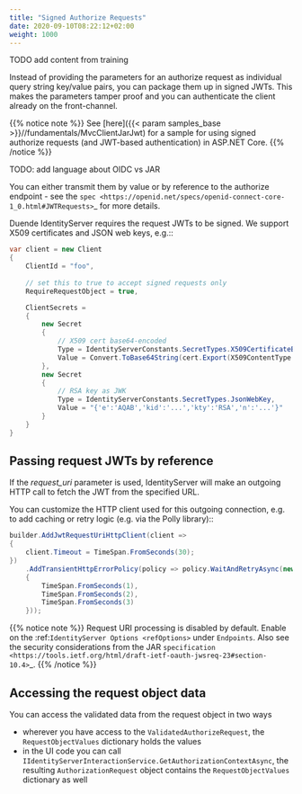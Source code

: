 ```yaml
---
title: "Signed Authorize Requests"
date: 2020-09-10T08:22:12+02:00
weight: 1000
---
```


TODO add content from training 

Instead of providing the parameters for an authorize request as individual query string key/value pairs, you can package them up in signed JWTs.
This makes the parameters tamper proof and you can authenticate the client already on the front-channel.

{{% notice note %}}
See [here]({{< param samples_base >}}//fundamentals/MvcClientJarJwt) for a sample for using signed authorize requests (and JWT-based authentication) in ASP.NET Core.
{{% /notice %}}

TODO: add language about OIDC vs JAR

You can either transmit them by value or by reference to the authorize endpoint - see the `spec <https://openid.net/specs/openid-connect-core-1_0.html#JWTRequests>`_ for more details.

Duende IdentityServer requires the request JWTs to be signed. We support X509 certificates and JSON web keys, e.g.::

```cs
var client = new Client
{
    ClientId = "foo",
    
    // set this to true to accept signed requests only
    RequireRequestObject = true,

    ClientSecrets = 
    {
        new Secret
        {
            // X509 cert base64-encoded
            Type = IdentityServerConstants.SecretTypes.X509CertificateBase64,
            Value = Convert.ToBase64String(cert.Export(X509ContentType.Cert))
        },
        new Secret
        {
            // RSA key as JWK
            Type = IdentityServerConstants.SecretTypes.JsonWebKey,
            Value = "{'e':'AQAB','kid':'...','kty':'RSA','n':'...'}"
        }
    }
}
```

## Passing request JWTs by reference
If the *request_uri* parameter is used, IdentityServer will make an outgoing HTTP call to fetch the JWT from the specified URL.

You can customize the HTTP client used for this outgoing connection, e.g. to add caching or retry logic (e.g. via the Polly library)::

```cs
builder.AddJwtRequestUriHttpClient(client =>
{
    client.Timeout = TimeSpan.FromSeconds(30);
})
    .AddTransientHttpErrorPolicy(policy => policy.WaitAndRetryAsync(new[]
    {
        TimeSpan.FromSeconds(1),
        TimeSpan.FromSeconds(2),
        TimeSpan.FromSeconds(3)
    }));
```

{{% notice note %}}
Request URI processing is disabled by default. Enable on the :ref:`IdentityServer Options <refOptions>` under ``Endpoints``. Also see the security considerations from the JAR `specification <https://tools.ietf.org/html/draft-ietf-oauth-jwsreq-23#section-10.4>`_.
{{% /notice %}}

## Accessing the request object data
You can access the validated data from the request object in two ways

* wherever you have access to the ``ValidatedAuthorizeRequest``, the ``RequestObjectValues`` dictionary holds the values
* in the UI code you can call ``IIdentityServerInteractionService.GetAuthorizationContextAsync``, the resulting ``AuthorizationRequest`` object contains the ``RequestObjectValues`` dictionary as well
